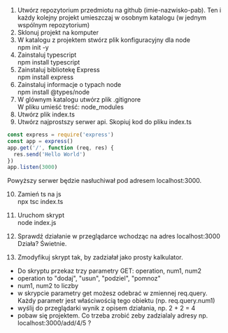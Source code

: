 1. Utwórz repozytorium przedmiotu na github (imie-nazwisko-pab). 
Ten i każdy kolejny projekt umieszczaj w osobnym katalogu (w jednym wspólnym repozytorium)
2. Sklonuj projekt na komputer
3. W katalogu z projektem stwórz plik konfiguracyjny dla node  
npm init -y
4. Zainstaluj typescript  
npm install typescript
5. Zainstaluj bibliotekę Express  
npm install express
6. Zainstaluj informacje o typach node  
npm install @types/node  
7. W glównym katalogu utwórz plik .gitignore  
W pliku umieść treść: node_modules
8. Utwórz plik index.ts  
9. Utwórz najprostszy serwer api. Skopiuj kod do pliku index.ts  
```typescript
const express = require('express')  
const app = express()  
app.get('/', function (req, res) {  
  res.send('Hello World')  
})  
app.listen(3000)  
```
Powyższy serwer będzie nasłuchiwał pod adresem localhost:3000.  
  
10. Zamień ts na js  
npx tsc index.ts
11. Uruchom skrypt  
node index.js  
12. Sprawdź działanie w przeglądarce wchodząc na adres localhost:3000  
Działa? Świetnie.  
  
13. Zmodyfikuj skrypt tak, by zadziałał jako prosty kalkulator.  
* Do skryptu przekaz trzy parametry GET: operation, num1, num2  
* operation to "dodaj", "usun", "podziel", "pomnoz"  
* num1, num2 to liczby  
* w skrypcie parametry get możesz odebrać w zmiennej req.query.   
 Każdy parametr jest właściwością tego obiektu (np. req.query.num1)  
* wyślij do przeglądarki wynik z opisem działania, np. 2 + 2 = 4   
* pobaw się projektem. Co trzeba zrobić zeby zadzialaly adresy np. localhost:3000/add/4/5 ?

